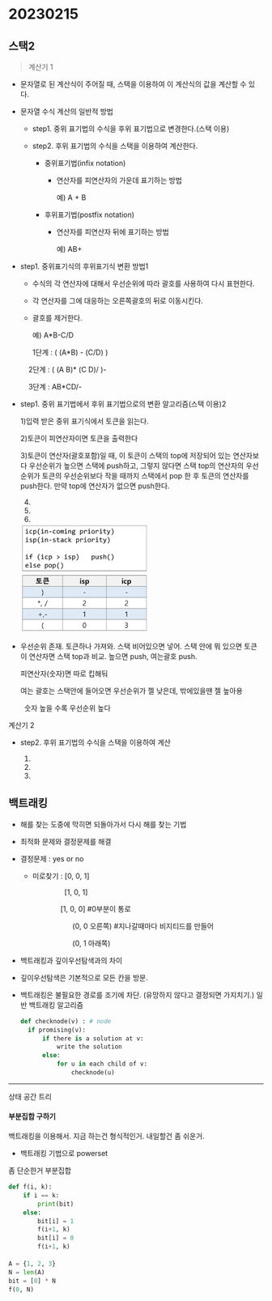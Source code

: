 # 20230215

## 스택2

> 계산기 1

- 문자열로 된 계산식이 주어질 때, 스택을 이용하여 이 계산식의 값을 계산할 수 있다.

- 문자열 수식 계산의 일반적 방법
  
  - step1. 중위 표기법의 수식을 후위 표기법으로 변경한다.(스택 이용)
  
  - step2. 후위 표기법의 수식을 스택을 이용하여 계산한다.
    
    - 중위표기법(infix notation)
      
      - 연산자를 피연산자의 가운데 표기하는 방법
        
        예) A + B
    
    - 후위표기법(postfix notation)
      
      - 연산자를 피연산자 뒤에 표기하는 방법
        
        예) AB+

- step1. 중위표기식의 후위표기식 변환 방법1
  
  - 수식의 각 연산자에 대해서 우선순위에 따라 괄호를 사용하여 다시 표현한다.
  
  - 각 연산자를 그에 대응하는 오른쪽괄호의 뒤로 이동시킨다.
  
  - 괄호를 제거한다.
    
     예) A*B-C/D
    
     1단계 : ( (A*B) - (C/D) )

          2단계 : ( (A B)* (C D)/ )-

          3단계 : AB*CD/-

- step1. 중위 표기법에서 후위 표기법으로의 변환 알고리즘(스택 이용)2
  
  1)입력 받은 중위 표기식에서 토큰을 읽는다.
  
  2)토큰이 피연산자이면 토큰을 출력한다
  
  3)토큰이 연산자(괄호포함)일 때, 이 토큰이 스택의 top에 저장되어 있는 연산자보다 우선순위가 높으면 스택에 push하고, 그렇지 않다면 스택 top의 연산자의 우선순위가 토큰의 우선순위보다 작을 때까지 스택에서 pop 한 후 토큰의 연산자를 push한다. 만약 top에 연산자가 없으면 push한다.
  
  4)
  
  5)
  
  6)
  
  <img src="Stack2_assets/2023-02-15-09-14-38-image.png" title="" alt="" width="252">

- 우선순위 존재. 토큰하나 가져와. 스택 비어있으면 넣어. 스택 안에 뭐 있으면 토큰이 연산자면 스택 top과 비교. 높으면 push, 여는괄호 push.
  
  피연산자(숫자)면 따로 킵해둬
  
  여는 괄호는 스택안에 들어오면 우선순위가 젤 낮은데, 밖에있을땐 젤 높아용

        숫자 높을 수록 우선순위 높다

계산기 2

- step2. 후위 표기법의 수식을 스택을 이용하여 계산
  
  1)
  
  2)
  
  3)

## 백트래킹

- 해를 찾는 도중에 막히면 되돌아가서 다시 해를 찾는 기법

- 최적화 문제와 결정문제를 해결

- 결정문제 : yes or no
  
  - 미로찾기 : [0, 0, 1]
    
                      [1, 0, 1]
    
                      [1, 0, 0]  #0부분이 통로
    
                        (0, 0 오른쪽)  #지나갈때마다 비지티드를 만들어
    
                        (0, 1 아래쪽)

- 백트래킹과 깊이우선탐색과의 차이

- 깊이우선탐색은 기본적으로 모든 칸을 방문.

- 백트래킹은 불필요한 경로를 조기에 차단. (유망하지 않다고 결정되면 가지치기.)
  일반 백트래킹 알고리즘
  
  ```python
  def checknode(v) : # node
    if promising(v):
        if there is a solution at v:
            write the solution
        else:
            for u in each child of v:
                checknode(u)
  ```

--------------------------

상태 공간 트리

#### 부분집합 구하기

백트래킹을 이용해서.
지금 하는건 형식적인거. 내일할건 좀 쉬운거.

- 백트래킹 기법으로 powerset

좀 단순한거 부분집합

```python
def f(i, k):
    if i == k:
        print(bit)  
    else:
        bit[i] = 1
        f(i+1, k)
        bit[i] = 0
        f(i+1, k)

A = {1, 2, 3}
N = len(A)
bit = [0] * N
f(0, N)
```
